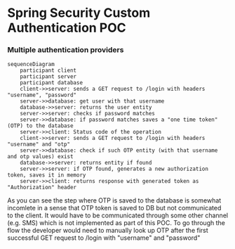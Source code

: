 # Spring Security Custom Authentication POC
### Multiple authentication providers

```mermaid
sequenceDiagram
    participant client
    participant server
    participant database
    client->>server: sends a GET request to /login with headers "username", "password"
    server->>database: get user with that username
    database->>server: returns the user entity
    server->>server: checks if password matches
    server->>database: if password matches saves a "one time token" (OTP) to the database
    server->>client: Status code of the operation
    client->>server: sends a GET request to /login with headers "username" and "otp"
    server->>database: check if such OTP entity (with that username and otp values) exist
    database->>server: returns entity if found
    server->>server: if OTP found, generates a new authorization token, saves it in memory
    server->>client: returns response with generated token as "Authorization" header
```

As you can see the step where OTP is saved to the database is somewhat incomlete in a sense that OTP token
is saved to DB but not communicated to the client. It would have to be communicated through some other channel
(e.g. SMS) which is not implemented as part of this POC. To go through the flow the developer would need to manually look up
OTP after the first successful GET request to /login with "username" and "password"